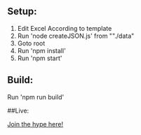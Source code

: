 ## Setup:

1. Edit Excel According to template
2. Run 'node createJSON.js' from ""./data"
3. Goto root
4. Run 'npm install'
5. Run 'npm start'

## Build:

Run 'npm run build'

##Live:

[Join the hype here!](https://VM-2018.surge.sh)

